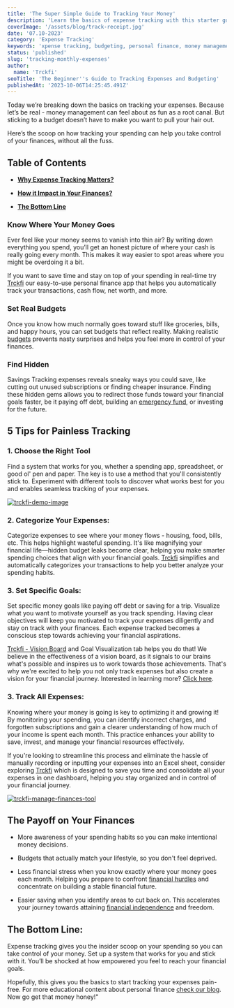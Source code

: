 ```yaml
---
title: 'The Super Simple Guide to Tracking Your Money'
description: 'Learn the basics of expense tracking with this starter guide. Find easy tips to monitor spending and optimize it to fit your life, and taking control of finances.'
coverImage: '/assets/blog/track-receipt.jpg'
date: '07.10-2023'
category: 'Expense Tracking'
keywords: 'xpense tracking, budgeting, personal finance, money management, spending habits, financial goals'
status: 'published'
slug: 'tracking-monthly-expenses'
author:
  name: 'Trckfi'
seoTitle: 'The Beginner''s Guide to Tracking Expenses and Budgeting'
publishedAt: '2023-10-06T14:25:45.491Z'
---
```


Today we’re breaking down the basics on tracking your expenses. Because let’s be real - money management can feel about as fun as a root canal. But sticking to a budget doesn’t have to make you want to pull your hair out.

Here’s the scoop on how tracking your spending can help you take control of your finances, without all the fuss.

## Table of Contents

- [**Why Expense Tracking Matters?**](#expense-matters)

- [**How it Impact in Your Finances?**](#impact)

- [**The Bottom Line**](#conclusion)

### Know Where Your Money Goes 

Ever feel like your money seems to vanish into thin air? By writing down everything you spend, you’ll get an honest picture of where your cash is really going every month. This makes it way easier to spot areas where you might be overdoing it a bit.

If you want to save time and stay on top of your spending in real-time try [Trckfi](/) our easy-to-use personal finance app that helps you automatically track your transactions, cash flow, net worth, and more.

### Set Real Budgets

Once you know how much normally goes toward stuff like groceries, bills, and happy hours, you can set budgets that reflect reality. Making realistic [budgets](/blog/budgeting-made-easy) prevents nasty surprises and helps you feel more in control of your finances.

### Find Hidden 

Savings Tracking expenses reveals sneaky ways you could save, like cutting out unused subscriptions or finding cheaper insurance. Finding these hidden gems allows you to redirect those funds toward your financial goals faster, be it paying off debt, building an [emergency fund](/blog/building-an-emergency-fund), or investing for the future.

## 5 Tips for Painless Tracking

### 1\. Choose the Right Tool

Find a system that works for you, whether a spending app, spreadsheet, or good ol' pen and paper. The key is to use a method that you'll consistently stick to. Experiment with different tools to discover what works best for you and enables seamless tracking of your expenses.

[![trckfi-demo-image](/assets/blog/trckfi-demo.png)](/)

### 2\. Categorize Your Expenses: 

Categorize expenses to see where your money flows - housing, food, bills, etc. This helps highlight wasteful spending. It's like magnifying your financial life—hidden budget leaks become clear, helping you make smarter spending choices that align with your financial goals. [Trckfi](/pricing) simplifies and automatically categorizes your transactions to help you better analyze your spending habits.

### 3\. Set Specific Goals: 

Set specific money goals like paying off debt or saving for a trip. Visualize what you want to motivate yourself as you track spending. Having clear objectives will keep you motivated to track your expenses diligently and stay on track with your finances. Each expense tracked becomes a conscious step towards achieving your financial aspirations.

[Trckfi - Vision Board](/pricing) and Goal Visualization tab helps you do that! We believe in the effectiveness of a vision board, as it signals to our brains what's possible and inspires us to work towards those achievements. That's why we're excited to help you not only track expenses but also create a vision for your financial journey. Interested in learning more? [Click here](/pricing).

### 3\. Track All Expenses: 

Knowing where your money is going is key to optimizing it and growing it! By monitoring your spending, you can identify incorrect charges, and forgotten subscriptions and gain a clearer understanding of how much of your income is spent each month. This practice enhances your ability to save, invest, and manage your financial resources effectively.

If you're looking to streamline this process and eliminate the hassle of manually recording or inputting your expenses into an Excel sheet, consider exploring [Trckfi](/) which is designed to save you time and consolidate all your expenses in one dashboard, helping you stay organized and in control of your financial journey.

[![trckfi-manage-finances-tool](/images/home--1--c3OD.png)](/pricing)

## The Payoff on Your Finances

- More awareness of your spending habits so you can make intentional money decisions.

- Budgets that actually match your lifestyle, so you don't feel deprived.

- Less financial stress when you know exactly where your money goes each month. Helping you prepare to confront [financial hurdles](/blog/building-an-emergency-fund) and concentrate on building a stable financial future.

- Easier saving when you identify areas to cut back on. This accelerates your journey towards attaining [financial independence](/blog/how-to-achieve-financial-independence-your-guide-to-financial-freedom) and freedom.

## The Bottom Line:

Expense tracking gives you the insider scoop on your spending so you can take control of your money. Set up a system that works for you and stick with it. You’ll be shocked at how empowered you feel to reach your financial goals.

Hopefully, this gives you the basics to start tracking your expenses pain-free. For more educational content about personal finance [check our blog](/blog). Now go get that money honey!"

